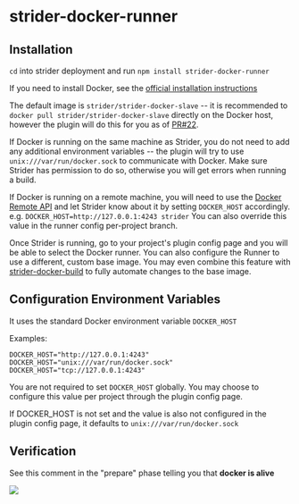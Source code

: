 strider-docker-runner
=====================

## Installation

`cd` into strider deployment and run `npm install strider-docker-runner`

If you need to install Docker, see the [official installation instructions](https://docs.docker.com/installation/)

The default image is `strider/strider-docker-slave` -- it is recommended to `docker pull strider/strider-docker-slave` directly on the Docker host, however the plugin will do this for you as of [PR#22](https://github.com/Strider-CD/strider-docker-runner/pull/22).

If Docker is running on the same machine as Strider, you do not need to add any additional environment variables -- the plugin will try to use `unix:///var/run/docker.sock` to communicate with Docker. Make sure Strider has permission to do so, otherwise you will get errors when running a build.

If Docker is running on a remote machine, you will need to use the [Docker Remote API](https://docs.docker.com/reference/api/docker_remote_api/) and let Strider know about it by setting `DOCKER_HOST` accordingly. e.g. `DOCKER_HOST=http://127.0.0.1:4243 strider` You can also override this value in the runner config per-project branch.

Once Strider is running, go to your project's plugin config page and you will be able to select the Docker runner. You can also configure the Runner to use a different, custom base image. You may even combine this feature with [strider-docker-build](https://github.com/Strider-CD/strider-docker-build) to fully automate changes to the base image.

## Configuration Environment Variables

It uses the standard Docker environment variable `DOCKER_HOST`

Examples:

```
DOCKER_HOST="http://127.0.0.1:4243"
DOCKER_HOST="unix:///var/run/docker.sock"
DOCKER_HOST="tcp://127.0.0.1:4243"
```

You are not required to set `DOCKER_HOST` globally. You may choose to configure this value per project through the plugin config page.

If DOCKER_HOST is not set and the value is also not configured in the plugin config page, it defaults to `unix:///var/run/docker.sock`

## Verification

See this comment in the "prepare" phase telling you that **docker is alive**

![](https://cloud.githubusercontent.com/assets/112170/3838066/871cff0c-1dfc-11e4-9fce-430447bafffa.png)
